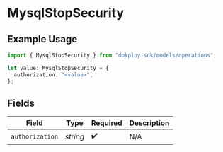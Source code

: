 # MysqlStopSecurity

## Example Usage

```typescript
import { MysqlStopSecurity } from "dokploy-sdk/models/operations";

let value: MysqlStopSecurity = {
  authorization: "<value>",
};
```

## Fields

| Field              | Type               | Required           | Description        |
| ------------------ | ------------------ | ------------------ | ------------------ |
| `authorization`    | *string*           | :heavy_check_mark: | N/A                |